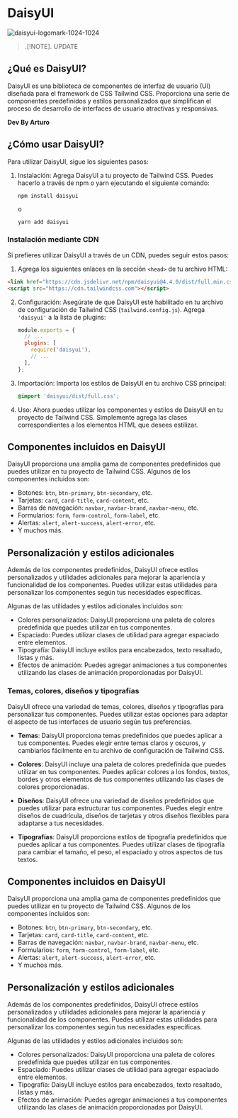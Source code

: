 #  DaisyUI
![daisyui-logomark-1024-1024](https://github.com/Arturo254/daisyui/assets/87346871/70d7e684-12e7-425f-b6dd-c6b3e423d1cd)

> .[!NOTE].
> UPDATE 

## ¿Qué es DaisyUI?

DaisyUI es una biblioteca de componentes de interfaz de usuario (UI) diseñada para el framework de CSS Tailwind CSS. Proporciona una serie de componentes predefinidos y estilos personalizados que simplifican el proceso de desarrollo de interfaces de usuario atractivas y responsivas. 

__Dev By Arturo__

## ¿Cómo usar DaisyUI?

Para utilizar DaisyUI, sigue los siguientes pasos:

1. Instalación: Agrega DaisyUI a tu proyecto de Tailwind CSS. Puedes hacerlo a través de npm o yarn ejecutando el siguiente comando:

   ```
   npm install daisyui
   ```

   o

   ```
   yarn add daisyui
   ```
### Instalación mediante CDN

Si prefieres utilizar DaisyUI a través de un CDN, puedes seguir estos pasos:

1. Agrega los siguientes enlaces en la sección `<head>` de tu archivo HTML:

 ```html
<link href="https://cdn.jsdelivr.net/npm/daisyui@4.4.0/dist/full.min.css" rel="stylesheet" type="text/css" />
<script src="https://cdn.tailwindcss.com"></script>
 ```
   
2. Configuración: Asegúrate de que DaisyUI esté habilitado en tu archivo de configuración de Tailwind CSS (`tailwind.config.js`). Agrega `'daisyui'` a la lista de plugins:

   ```javascript
   module.exports = {
     // ...
     plugins: [
       require('daisyui'),
       // ...
     ],
   };
   ```

3. Importación: Importa los estilos de DaisyUI en tu archivo CSS principal:

   ```css
   @import 'daisyui/dist/full.css';
   ```

4. Uso: Ahora puedes utilizar los componentes y estilos de DaisyUI en tu proyecto de Tailwind CSS. Simplemente agrega las clases correspondientes a los elementos HTML que desees estilizar.

## Componentes incluidos en DaisyUI

DaisyUI proporciona una amplia gama de componentes predefinidos que puedes utilizar en tu proyecto de Tailwind CSS. Algunos de los componentes incluidos son:

- Botones: `btn`, `btn-primary`, `btn-secondary`, etc.
- Tarjetas: `card`, `card-title`, `card-content`, etc.
- Barras de navegación: `navbar`, `navbar-brand`, `navbar-menu`, etc.
- Formularios: `form`, `form-control`, `form-label`, etc.
- Alertas: `alert`, `alert-success`, `alert-error`, etc.
- Y muchos más.

## Personalización y estilos adicionales

Además de los componentes predefinidos, DaisyUI ofrece estilos personalizados y utilidades adicionales para mejorar la apariencia y funcionalidad de los componentes. Puedes utilizar estas utilidades para personalizar los componentes según tus necesidades específicas.

Algunas de las utilidades y estilos adicionales incluidos son:

- Colores personalizados: DaisyUI proporciona una paleta de colores predefinida que puedes utilizar en tus componentes.
- Espaciado: Puedes utilizar clases de utilidad para agregar espaciado entre elementos.
- Tipografía: DaisyUI incluye estilos para encabezados, texto resaltado, listas y más.
- Efectos de animación: Puedes agregar animaciones a tus componentes utilizando las clases de animación proporcionadas por DaisyUI.


### Temas, colores, diseños y tipografías

DaisyUI ofrece una variedad de temas, colores, diseños y tipografías para personalizar tus componentes. Puedes utilizar estas opciones para adaptar el aspecto de tus interfaces de usuario según tus preferencias.

- **Temas**: DaisyUI proporciona temas predefinidos que puedes aplicar a tus componentes. Puedes elegir entre temas claros y oscuros, y cambiarlos fácilmente en tu archivo de configuración de Tailwind CSS.

- **Colores**: DaisyUI incluye una paleta de colores predefinida que puedes utilizar en tus componentes. Puedes aplicar colores a los fondos, textos, bordes y otros elementos de tus componentes utilizando las clases de colores proporcionadas.

- **Diseños**: DaisyUI ofrece una variedad de diseños predefinidos que puedes utilizar para estructurar tus componentes. Puedes elegir entre diseños de cuadrícula, diseños de tarjetas y otros diseños flexibles para adaptarse a tus necesidades.

- **Tipografías**: DaisyUI proporciona estilos de tipografía predefinidos que puedes aplicar a tus componentes. Puedes utilizar clases de tipografía para cambiar el tamaño, el peso, el espaciado y otros aspectos de tus textos.

## Componentes incluidos en DaisyUI

DaisyUI proporciona una amplia gama de componentes predefinidos que puedes utilizar en tu proyecto de Tailwind CSS. Algunos de los componentes incluidos son:

- Botones: `btn`, `btn-primary`, `btn-secondary`, etc.
- Tarjetas: `card`, `card-title`, `card-content`, etc.
- Barras de navegación: `navbar`, `navbar-brand`, `navbar-menu`, etc.
- Formularios: `form`, `form-control`, `form-label`, etc.
- Alertas: `alert`, `alert-success`, `alert-error`, etc.
- Y muchos más.

## Personalización y estilos adicionales

Además de los componentes predefinidos, DaisyUI ofrece estilos personalizados y utilidades adicionales para mejorar la apariencia y funcionalidad de los componentes. Puedes utilizar estas utilidades para personalizar los componentes según tus necesidades específicas.

Algunas de las utilidades y estilos adicionales incluidos son:

- Colores personalizados: DaisyUI proporciona una paleta de colores predefinida que puedes utilizar en tus componentes.
- Espaciado: Puedes utilizar clases de utilidad para agregar espaciado entre elementos.
- Tipografía: DaisyUI incluye estilos para encabezados, texto resaltado, listas y más.
- Efectos de animación: Puedes agregar animaciones a tus componentes utilizando las clases de animación proporcionadas por DaisyUI.

